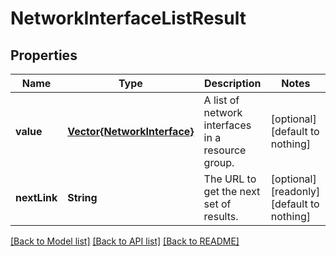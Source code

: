 # NetworkInterfaceListResult


## Properties
Name | Type | Description | Notes
------------ | ------------- | ------------- | -------------
**value** | [**Vector{NetworkInterface}**](NetworkInterface.md) | A list of network interfaces in a resource group. | [optional] [default to nothing]
**nextLink** | **String** | The URL to get the next set of results. | [optional] [readonly] [default to nothing]


[[Back to Model list]](../README.md#models) [[Back to API list]](../README.md#api-endpoints) [[Back to README]](../README.md)


